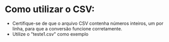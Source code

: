 <h1>Como utilizar o CSV:</h1>
<ul>
  <li> Certifique-se de que o arquivo CSV contenha números inteiros, um por linha, para que a conversão funcione corretamente.</li>
  <li> Utilize o "teste1.csv" como exemplo</li>
</ul>
